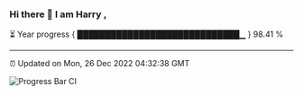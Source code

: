 ### Hi there 👋 I am Harry , 

⏳ Year progress { █████████████████████████████▁ } 98.41 %

---

⏰ Updated on Mon, 26 Dec 2022 04:32:38 GMT

![Progress Bar CI](https://github.com/duykhang68/duykhang68/workflows/Progress%20Bar%20CI/badge.svg)
